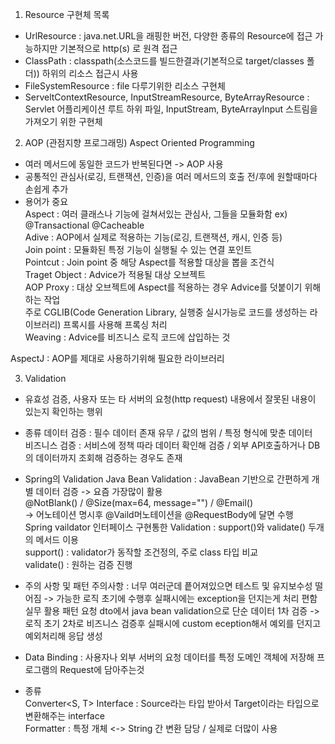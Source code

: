 1. Resource 구현체 목록
- UrlResource : java.net.URL을 래핑한 버전, 다양한 종류의 Resource에 접근 가능하지만 기본적으로 http(s) 로 원격 접근
- ClassPath : classpath(소스코드를 빌드한결과(기본적으로 target/classes 폴더)) 하위의 리소스 접근시 사용
- FileSystemResource : file 다루기위한 리소스 구현체
- ServeltContextResource, InputStreamResource, ByteArrayResource : Servlet 어플리케이션 루트 하위 파일, InputStream, ByteArrayInput 스트림을 가져오기 위한 구현체 

2. AOP (관점지향 프로그래밍) Aspect Oriented Programming
- 여러 메서드에 동일한 코드가 반복된다면 -> AOP 사용
- 공통적인 관심사(로깅, 트랜잭션, 인증)을 여러 메서드의 호출 전/후에 원할때마다 손쉽게 추가
- 용어가 중요  
Aspect : 여러 클래스나 기능에 걸쳐서있는 관심사, 그들을 모듈화함 ex) @Transactional @Cacheable  
Adive : AOP에서 실제로 적용하는 기능(로깅, 트랜잭션, 캐시, 인증 등)  
Join point : 모듈화된 특정 기능이 실행될 수 있는 연결 포인트  
Pointcut : Join point 중 해당 Aspect를 적용할 대상을 뽑을 조건식  
Traget Object : Advice가 적용될 대상 오브젝트  
AOP Proxy : 대상 오브젝트에 Aspect를 적용하는 경우 Advice를 덧붙이기 위해 하는 작업  
주로 CGLIB(Code Generation Library, 실행중 실시가능로 코드를 생성하는 라이브러리) 프록시를 사용해 프록싱 처리  
Weaving : Advice를 비즈니스 로직 코드에 삽입하는 것  

AspectJ : AOP를 제대로 사용하기위해 필요한 라이브러리

3. Validation
- 유효성 검증, 사용자 또는 타 서버의 요청(http request) 내용에서 잘못된 내용이 있는지 확인하는 행위
- 종류
데이터 검증 : 필수 데이터 존재 유무 / 값의 범위 / 특정 형식에 맞춘 데이터  
비즈니스 검증 : 서비스에 정책 따라 데이터 확인해 검증 / 외부 API호출하거나 DB의 데이터까지 조회해 검증하는 경우도 존재  
- Spring의 Validation
Java Bean Validation : JavaBean 기반으로 간편하게 개별 데이터 검증 -> 요즘 가장많이 활용  
@NotBlank() / @Size(max=64, message="") / @Email()  
-> 어노테이션 명시후 @Vaild머노테이션을 @RequestBody에 달면 수행  
Spring vaildator 인터페이스 구현통한 Validation : support()와 validate() 두개의 메서드 이용   
support() : validator가 동작할 조건정의, 주로 class 타입 비교  
validate() : 원하는 검증 진행  
- 주의 사항 및 패턴
주의사항 : 너무 여러군데 픝어져있으면 테스트 및 유지보수성 떨어짐 -> 가능한 로직 초기에 수행후 실패시에는 exception을 던지는게 처리 편함   
실무 활용 패턴
요청 dto에서 java bean validation으로 단순 데이터 1차 검증 -> 로직 초기 2차로 비즈니스 검증후 실패시에 custom eception해서 예외를 던지고 예외처리해 응답 생성  

- Data Binding : 사용자나 외부 서버의 요청 데이터를 특정 도메인 객체에 저장해 프로그램의 Request에 담아주는것  
- 종류  
Converter<S, T> Interface : Source라는 타입 받아서 Target이라는 타입으로 변환해주는 interface  
Formatter : 특정 개체 <-> String 간 변환 담당 / 실제로 더많이 사용
    
    
    
    
    
